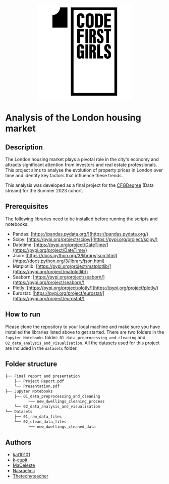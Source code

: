 <p align="center">
  <img src="logo.png"  width="300" height="300">
</p>

# Analysis of the London housing market

## Description

The London housing market plays a pivotal role in the city's economy and attracts significant attention from investors and real estate professionals. This project aims to analyse the evolution of property prices in London over time and identify key factors that influence these trends.

This analysis was developed as a final project for the [CFGDegree](https://codefirstgirls.com/courses/cfgdegree/) (Data stream) for the Summer 2023 cohort. 

## Prerequisites

The following libraries need to be installed before running the scripts and notebooks: 

- Pandas: [https://pandas.pydata.org/](https://pandas.pydata.org/)
- Scipy: [https://pypi.org/project/scipy/](https://pypi.org/project/scipy/)
- Datetime: [https://pypi.org/project/DateTime/](https://pypi.org/project/DateTime/)
- Json: [https://docs.python.org/3/library/json.html](https://docs.python.org/3/library/json.html)
- Matplotlib: [https://pypi.org/project/matplotlib/](https://pypi.org/project/matplotlib/)
- Seaborn: [https://pypi.org/project/seaborn/](https://pypi.org/project/seaborn/)
- Plotly: [https://pypi.org/project/plotly/](https://pypi.org/project/plotly/)
- Eurostat: [https://pypi.org/project/eurostat/](https://pypi.org/project/eurostat/)

## How to run

Please clone the repository to your local machine and make sure you have installed the libraries listed above to get started.
There are two folders in the `Jupyter Notebooks` folder: `01_data_preprocessing_and_cleaning` and `02_data_analysis_and_visualisation`.
All the datasets used for this project are included in the `datasets` folder.

## Folder structure

    ├── Final report and presentation 
        ├── Project Report.pdf
        └── Presentation.pdf
    ├── Jupyter Notebooks 
        ├── 01_data_preprocessing_and_cleaning
              └── new_dwellings_cleaning_process
        └── 02_data_analysis_and_visualisation
    └── Datasets
        ├── 01_raw_data_files
        └── 02_clean_data_files
              └── new_dwellings_cleaned_data

## Authors

- [kat10101](https://github.com/kat10101)
- [k-cupit](https://github.com/k-cupit)
- [MaCeleste](https://github.com/MaCeleste)
- [Nasraelmii](https://github.com/Nasraelmii)
- [Thetechyteacher](https://github.com/Thetechyteacher)
